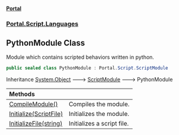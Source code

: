 #### [Portal](index.md 'index')
### [Portal.Script.Languages](Portal.Script.Languages.md 'Portal.Script.Languages')

## PythonModule Class

Module which contains scripted behaviors written in python.

```csharp
public sealed class PythonModule : Portal.Script.ScriptModule
```

Inheritance [System.Object](https://docs.microsoft.com/en-us/dotnet/api/System.Object 'System.Object') &#129106; [ScriptModule](ScriptModule.md 'Portal.Script.ScriptModule') &#129106; PythonModule

| Methods | |
| :--- | :--- |
| [CompileModule()](PythonModule.CompileModule().md 'Portal.Script.Languages.PythonModule.CompileModule()') | Compiles the module. |
| [Initialize(ScriptFile)](PythonModule.Initialize(ScriptFile).md 'Portal.Script.Languages.PythonModule.Initialize(Portal.Script.ScriptFile)') | Initializes the module. |
| [InitializeFile(string)](PythonModule.InitializeFile(string).md 'Portal.Script.Languages.PythonModule.InitializeFile(string)') | Initializes a script file. |
